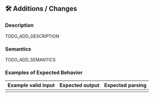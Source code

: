## 🛠 Additions / Changes

### Description

TODO_ADD_DESCRIPTION

### Semantics

TODO_ADD_SEMANTICS

### Examples of Expected Behavior

| Example valid input     | Expected output   | Expected parsing   |
|-------------------------|-------------------|--------------------|
|                         |                   |                    |
